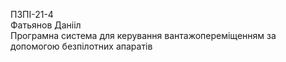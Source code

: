 ПЗПІ-21-4  
Фатьянов Данііл  
Програмна система для керування вантажопереміщенням за 
допомогою безпілотних апаратів  

